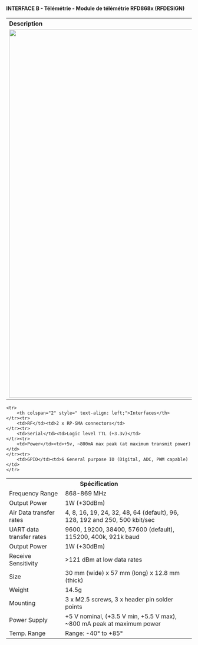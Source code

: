 #### INTERFACE B - Télémétrie - Module de télémétrie RFD868x (RFDESIGN) 

<table style=" text-align: left;">
    <tr>
        <th colspan="2">Description</th>
    </tr>
    <tr>
        <td><img src="../gitbook/images/INTB/INTB-RFD868x.jpeg" width="1000"></td>
        <td>Lorem ipsum dolor sit amet, consectetur adipiscing elit. Donec rutrum mi eu libero pellentesque pellentesque a vitae sem. Donec velit leo, sollicitudin id porttitor et, posuere eu tortor. Praesent placerat tellus at est imperdiet egestas. Mauris efficitur sit amet quam id accumsan. Donec vehicula volutpat turpis tempus vulputate. Maecenas varius.</td>
    </tr>
</table>

<table>
    <tr>
        <th colspan="2" style=" text-align: center;" >Spécification</th>
    </tr><tr>
        <td>Frequency Range</td><td>868-869 MHz</td>
    </tr><tr>
        <td>Output Power</td><td>1W (+30dBm)</td>
    </tr><tr>
        <td>Air Data transfer rates</td><td>4, 8, 16, 19, 24, 32, 48, 64 (default), 96, 128, 192 and 250, 500 kbit/sec</td>
    </tr><tr>
        <td>UART data transfer rates</td><td>9600, 19200, 38400, 57600 (default), 115200, 400k, 921k baud</td>
    </tr><tr>
        <td>Output Power</td><td>1W (+30dBm)</td>
    </tr><tr>
        <td>Receive Sensitivity</td><td>>121 dBm at low data rates</td>
    </tr><tr>
        <td>Size</td><td>30 mm (wide) x 57 mm (long) x 12.8 mm (thick)</td>
    </tr><tr>
        <td>Weight</td><td>14.5g</td>
    </tr><tr>
        <td>Mounting</td><td> 3 x M2.5 screws, 3 x header pin solder points</td>
    </tr><tr>
        <td>Power Supply</td><td> +5 V nominal, (+3.5 V min, +5.5 V max), ~800 mA peak at maximum power</td>
    </tr><tr>
        <td>Temp. Range</td><td>Range: -40° to +85°</td>
    </tr>

    <tr>
        <th colspan="2" style=" text-align: left;">Interfaces</th>
    </tr><tr>
        <td>RF</td><td>2 x RP-SMA connectors</td>
    </tr><tr>
        <td>Serial</td><td>Logic level TTL (+3.3v)</td>
    </tr><tr>
        <td>Power</td><td>+5v, ~800mA max peak (at maximum transmit power)</td>
    </tr><tr>
        <td>GPIO</td><td>6 General purpose IO (Digital, ADC, PWM capable)</td>
    </tr>
</table>